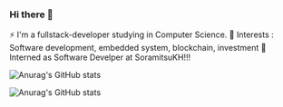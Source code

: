 ### Hi there 👋

⚡ I'm a fullstack-developer studying in Computer Science.
🔭 Interests : Software development, embedded system, blockchain, investment
💼 Interned as Software Develper at SoramitsuKH!!!

![Anurag's GitHub stats](https://github-readme-stats.vercel.app/api?username=soksanchhom&show_icons=true&theme=radical)

![Anurag's GitHub stats](https://github-readme-stats.vercel.app/api?username=soksanchhom&show_icons=true&theme=radical)


